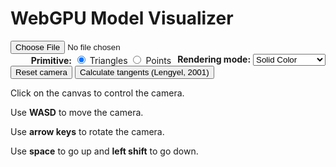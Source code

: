 # WebGPU Model Visualizer

<script src="model_visualizer.js" defer></script>
<p id="webgpuCheck"></p>
<p id="webgpuFPS"></p>
<p id="webgpuModelInformation"></p>
<center>
	<canvas id="webgpuCanvas" width="980" height="550"></canvas>
</center>
<div>
	<input id="webgpuFile" type="file" accept=".obj,.pcd,.png">
	<div style="float: right;">
		<div style="float: left; margin-right: 10px;">
			<b>Primitive:</b>
			<input type="radio" name="webgpuPrimitive" id="triangles" value="triangles" checked>
			<label for="triangles">Triangles</label>
			<input type="radio" name="webgpuPrimitive" id="points" value="points">
			<label for="points">Points</label>
		</div>
		<b>Rendering mode:</b>
		<select name="Rendering mode" id="webgpuRenderingMode">
			<option value="solidColor">Solid Color</option>
			<option value="normals">Normals</option>
			<option value="uv">UV</option>
			<option value="colors">Vertex Colors</option>
			<option value="tangents">Tangents</option>
			<option value="simpleShading">Simple Shading</option>
			<option value="texture">Texture</option>
		</select>
	</div>
</div>
<div style="margin-top: 10px;">
	<button id="webgpuResetCamera">Reset camera</button> <button id="webgpuCalculateTangents">Calculate tangents (Lengyel, 2001)</button>
</div>
<p id="webgpuFileCheck"></p>

Click on the canvas to control the camera.

Use **WASD** to move the camera.

Use **arrow keys** to rotate the camera.

Use **space** to go up and **left shift** to go down.
